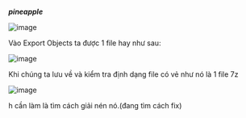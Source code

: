 ***pineapple***

![image](https://github.com/user-attachments/assets/8d740519-6ac9-4129-a7ad-2123af94efdb)


Vào Export Objects ta được 1 file hay như sau:

![image](https://github.com/user-attachments/assets/525cc814-c2ac-49bd-82a0-cb1345e6fd7b)

Khi chúng ta lưu về và kiểm tra định dạng file có vẻ như nó là 1 file 7z

![image](https://github.com/user-attachments/assets/1e6f4026-de6e-467e-8aae-9860e7c984da)

h cần làm là tìm cách giải nén nó.(đang tìm cách fix)
